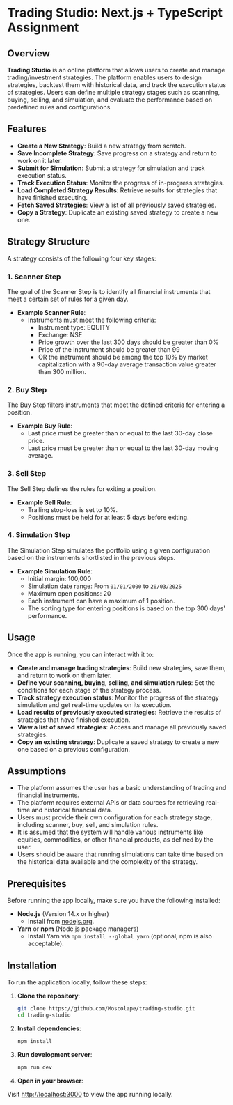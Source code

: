 # Trading Studio: Next.js + TypeScript Assignment

## Overview

**Trading Studio** is an online platform that allows users to create and manage trading/investment strategies. The platform enables users to design strategies, backtest them with historical data, and track the execution status of strategies. Users can define multiple strategy stages such as scanning, buying, selling, and simulation, and evaluate the performance based on predefined rules and configurations.

## Features

- **Create a New Strategy**: Build a new strategy from scratch.
- **Save Incomplete Strategy**: Save progress on a strategy and return to work on it later.
- **Submit for Simulation**: Submit a strategy for simulation and track execution status.
- **Track Execution Status**: Monitor the progress of in-progress strategies.
- **Load Completed Strategy Results**: Retrieve results for strategies that have finished executing.
- **Fetch Saved Strategies**: View a list of all previously saved strategies.
- **Copy a Strategy**: Duplicate an existing saved strategy to create a new one.

## Strategy Structure

A strategy consists of the following four key stages:

### 1. **Scanner Step**

The goal of the Scanner Step is to identify all financial instruments that meet a certain set of rules for a given day.

- **Example Scanner Rule**:
  - Instruments must meet the following criteria:
    - Instrument type: EQUITY
    - Exchange: NSE
    - Price growth over the last 300 days should be greater than 0%
    - Price of the instrument should be greater than 99
    - OR the instrument should be among the top 10% by market capitalization with a 90-day average transaction value greater than 300 million.

### 2. **Buy Step**

The Buy Step filters instruments that meet the defined criteria for entering a position.

- **Example Buy Rule**:
  - Last price must be greater than or equal to the last 30-day close price.
  - Last price must be greater than or equal to the last 30-day moving average.

### 3. **Sell Step**

The Sell Step defines the rules for exiting a position.

- **Example Sell Rule**:
  - Trailing stop-loss is set to 10%.
  - Positions must be held for at least 5 days before exiting.

### 4. **Simulation Step**

The Simulation Step simulates the portfolio using a given configuration based on the instruments shortlisted in the previous steps.

- **Example Simulation Rule**:
  - Initial margin: 100,000
  - Simulation date range: From `01/01/2000` to `20/03/2025`
  - Maximum open positions: 20
  - Each instrument can have a maximum of 1 position.
  - The sorting type for entering positions is based on the top 300 days' performance.

## Usage

Once the app is running, you can interact with it to:

- **Create and manage trading strategies**: Build new strategies, save them, and return to work on them later.
- **Define your scanning, buying, selling, and simulation rules**: Set the conditions for each stage of the strategy process.
- **Track strategy execution status**: Monitor the progress of the strategy simulation and get real-time updates on its execution.
- **Load results of previously executed strategies**: Retrieve the results of strategies that have finished execution.
- **View a list of saved strategies**: Access and manage all previously saved strategies.
- **Copy an existing strategy**: Duplicate a saved strategy to create a new one based on a previous configuration.


## Assumptions

- The platform assumes the user has a basic understanding of trading and financial instruments.
- The platform requires external APIs or data sources for retrieving real-time and historical financial data.
- Users must provide their own configuration for each strategy stage, including scanner, buy, sell, and simulation rules.
- It is assumed that the system will handle various instruments like equities, commodities, or other financial products, as defined by the user.
- Users should be aware that running simulations can take time based on the historical data available and the complexity of the strategy.

## Prerequisites

Before running the app locally, make sure you have the following installed:

- **Node.js** (Version 14.x or higher)
  - Install from [nodejs.org](https://nodejs.org/).
- **Yarn** or **npm** (Node.js package managers)
  - Install Yarn via `npm install --global yarn` (optional, npm is also acceptable).

## Installation

To run the application locally, follow these steps:

1. **Clone the repository**:

   ```bash
   git clone https://github.com/Moscolape/trading-studio.git
   cd trading-studio

2. **Install dependencies**:

   ```bash
   npm install

3. **Run development server**:

   ```bash
   npm run dev

4. **Open in your browser**:

Visit [http://localhost:3000](http://localhost:3000) to view the app running locally.